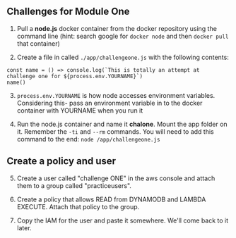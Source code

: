 ## Challenges for Module One

1. Pull a __node.js__ docker container from the docker repository using the command line (hint: search google for `docker node` and then `docker pull` that container)

2. Create a file in called `./app/challengeone.js` with the following contents:

```
const name = () => console.log(`This is totally an attempt at challenge one for ${process.env.YOURNAME}`)
name()
```
3. `process.env.YOURNAME` is how node accesses environment variables. Considering this- pass an environment variable in to the docker container with YOURNAME when you run it

4. Run the node.js container and name it **chalone**. Mount the app folder on it. Remember the `-ti` and `--rm` commands. You will need to add this command to the end: `node /app/challengeone.js` 

## Create a policy and user

5. Create a user called "challenge ONE" in the aws console and attach them to a group called "practiceusers". 

6. Create a policy that allows READ from DYNAMODB and LAMBDA EXECUTE. Attach that policy to the group.

7. Copy the IAM for the user and paste it somewhere. We'll come back to it later.
